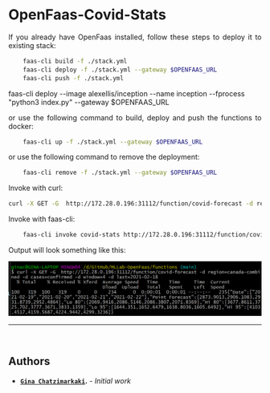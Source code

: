 # OpenFaas-Covid-Stats

<p align="justify">If you already have OpenFaas installed, follow these steps to deploy it to existing stack:</p>

```bash
    faas-cli build -f ./stack.yml
    faas-cli deploy -f ./stack.yml --gateway $OPENFAAS_URL
    faas-cli push -f ./stack.yml
``` 

faas-cli deploy --image alexellis/inception --name inception --fprocess "python3 index.py" --gateway $OPENFAAS_URL

<p align="justify">or use the following command to build, deploy and push the functions to docker:</p>

```bash
    faas-cli up -f ./stack.yml --gateway $OPENFAAS_URL
```

<p align="justify">or use the following command to remove the deployment:</p>

```bash
    faas-cli remove -f ./stack.yml --gateway $OPENFAAS_URL
```


<p align="justify">Invoke with curl:</p>

```bash
curl -X GET -G  http://172.28.0.196:31112/function/covid-forecast -d region=canada-combined -d cases=confirmed -d window=4 - last=2021-02-18
```

<p align="justify">Invoke with faas-cli:</p>

```bash
    faas-cli invoke covid-stats http://172.28.0.196:31112/function/covid-forecast?region=canada-combined&cases=confirmed&window=4&last=2021-09-09
```

<p align="justify">Output will look something like this:</p>

![output](../../assets/images/test-covid-stats.png)

---

<br>

## Authors

* **<a href="https://github.com/GinaCha" target="_blank">`Gina Chatzimarkaki`</a>.** - *Initial work* 
